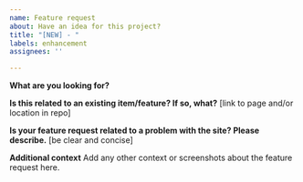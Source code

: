```yaml
---
name: Feature request
about: Have an idea for this project?
title: "[NEW] - "
labels: enhancement
assignees: ''

---
```


**What are you looking for?**

**Is this related to an existing item/feature? If so, what?**
[link to page and/or location in repo]

**Is your feature request related to a problem with the site? Please describe.**
[be clear and concise]

**Additional context**
Add any other context or screenshots about the feature request here.
